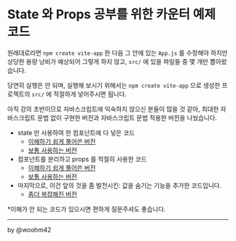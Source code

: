# State 와 Props 공부를 위한 카운터 예제 코드

원래대로라면 `npm create vite-app` 한 다음 그 안에 있는 `App.js` 를 수정해야 하지만
상당한 용량 낭비가 예상되어 그렇게 하지 않고, `src/` 에 있을 파일들 중 몇 개만 뽑아왔습니다.

당연히 실행은 안 되며, 실행해 보시기 위해서는 `npm create vite-app` 으로 생성한 프로젝트의 `src/` 에 적절하게 넣어주시면 됩니다.

아직 강의 초반이므로 자바스크립트에 익숙하지 않으신 분들이 많을 것 같아, 최대한 자바스크립트 문법 없이 구현한 버전과 자바스크립트 문법 적용한 버전을 나눴습니다.

- state 만 사용하여 한 컴포넌트에 다 넣은 코드
  - [이해하기 쉽게 풀어쓴 버전](1.state-example-easy)
  - [보통 사용하는 버전](2.state-example-hard) 
- 컴포넌트를 분리하고 props 를 적절히 사용한 코드
  - [이해하기 쉽게 풀어쓴 버전](3.props-example-easy)
  - [보통 사용하는 버전](4.props-example-hard)
- 마지막으로, 이건 앞의 것을 좀 발전시킨: 값을 숨기는 기능을 추가한 코드입니다.
  - [좀더 복잡해진 버전](5.counter-example-final)


*이해가 안 되는 코드가 있으시면 편하게 질문주셔도 좋습니다.

---
by @woohm42
